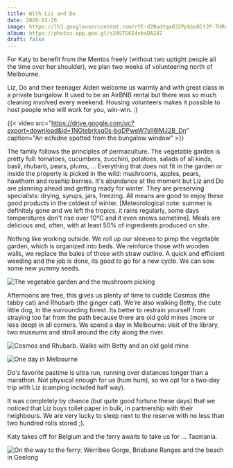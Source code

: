 ```yaml
---
title: With Liz and Do
date: 2020-02-26
image: https://lh3.googleusercontent.com/rYE-d2NudtqxO32PpkbuDlt2P-THRq8ibOdRUmJF1MRzhk4h6PzdrjSR3FItkx-lH5pj_sx-MLrhyd2fe9Ur8ZykBp6amfoZ_by4lp5O_MjgQ_5yxIKee4xkmZGUs3DICRifDjlg8Ds
album: https://photos.app.goo.gl/s24STSKS4vbxDA287
draft: false
---
```


For Katy to benefit from the Mentos freely (without two uptight people all the time over her shoulder), we plan two weeks of volunteering north of Melbourne.

Liz, Do and their teenager Aiden welcome us warmly and with great class in a private bungalow. It used to be an AirBNB rental but there was so much cleaning involved every weekend. Housing volunteers makes it possible to host people who will work for you, win-win. :)

{{< video src="https://drive.google.com/uc?export=download&id=1NGtebrksg0s-bqDPweW7sII6lMJ2B_Dn" caption="An echidne spotted from the bungalow window" >}}

The family follows the principles of permaculture. The vegetable garden is pretty full: tomatoes, cucumbers, zucchini, potatoes, salads of all kinds, basil, rhubarb, pears, plums, ... Everything that does not fit in the garden or inside the property is picked in the wild: mushrooms, apples, pears, hawthorn and rosehip berries. It's abundance at the moment but Liz and Do are planning ahead and getting ready for winter. They are preserving specialists: drying, syrups, jars, freezing. All means are good to enjoy these good products in the coldest of winter. [Meteorological note: summer is definitely gone and we left the tropics, it rains regularly, some days temperatures don't rise over 10°C and it even snows sometime]. Meals are delicious and, often, with at least 50% of ingredients produced on site.

Nothing like working outside. We roll up our sleeves to pimp the vegetable garden, which is organized into beds. We reinforce those with wooden walls, we replace the bales of those with straw outline. A quick and efficient weeding and the job is done, its good to go for a new cycle. We can sow some new yummy seeds.

![The vegetable garden and the mushroom picking](https://lh3.googleusercontent.com/Onbw-0KRIuW3T8batWk07SyPV1ZarGgqsgnJaUgvFCJ8QolMnM2qFuDQ8g8WwgTlPyq-QBXQ11h7vVhkpJMG2XxnbOxiVt1ff-aqCSQfRkV02zE31I8glSFF5kQhqAUcvWEWmWgfuu8)

Afternoons are free, this gives us plenty of time to cuddle Cosmos (the tabby cat) and Rhubarb (the ginger cat). We're also walking Betty, the cute little dog, in the surrounding forest. Its better to restrain yourself from straying too far from the path because there are old gold mines (more or less deep) in all corners. We spend a day in Melbourne: visit of the library, two museums and stroll around the city along the river.

![Cosmos and Rhubarb. Walks with Betty and an old gold mine](https://lh3.googleusercontent.com/t1n6BKwuZEyogDSq494hDUDrGie8K96LJDijMGjP70k18kofu1fwhaV4ikbI9X647DHbhdGnI3yyvES950pZJ2stDb0F3uF-69qWVvNQ_ovMMTQTq6I9aN81ZGab02tsUq1kDkwpG7U)

![One day in Melbourne](https://lh3.googleusercontent.com/i4ear-3Infyu8zEF04035pOaL5kxqBbbTu9R9c9o0po3WgUEa60nYNyOZ_D1KXjKBSbLXfg2yfwK9Z2HNK5EH76tc8y6nTvM6NJ2ummUFQCobpWfwbbbPJxi9UASoB-mynpnP7NZAXM)

Do's favorite pastime is ultra run, running over distances longer than a marathon. Not physical enough for us (hum hum), so we opt for a two-day trip with Liz (camping included half way).

It was completely by chance (but quite good fortune these days) that we noticed that Liz buys toilet paper in bulk, in partnership with their neighbours. We are very lucky to sleep next to the reserve with no less than two hundred rolls stored ;).

Katy takes off for Belgium and the ferry awaits to take us for ... Tasmania.

![On the way to the ferry: Werribee Gorge, Brisbane Ranges and the beach in Geelong](https://lh3.googleusercontent.com/PipjHRKvu5LLKRxj2ynIKv1n5ghNF_N_ytgQIxiwqj0CXMVTEl5xdyueuxGwKX_EwMqGfnBLO1OsI5oi4bn-7gzeDnIbPkeB33_DWewwhPqPoY2T9woe4LH0XvznZbsEMKKZ-Fu74vg)



